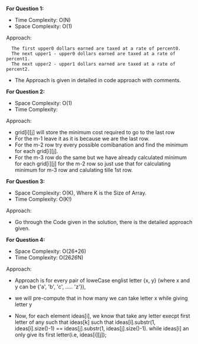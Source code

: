 **For Question 1:**

  * Time Complexity: O(N)
  * Space Complexity: O(1)
  
  Approach:
  
   ```
     The first upper0 dollars earned are taxed at a rate of percent0.  
     The next upper1 - upper0 dollars earned are taxed at a rate of percent1.  
     The next upper2 - upper1 dollars earned are taxed at a rate of percent2.
  ```
  
  * The Approach is given in detailed in code approach with comments.
  
**For Question 2:**

  * Space Complexity: O(1)
  * Time Complexity: 
  
  Approach:
  
  
  * grid[i][j] will store the minimum cost required to go to the last row
  * For the m-1 leave it as it is because we are the last row.
  * For the m-2 row try every possible comibanation and find the minimum for each grid[i][j].
  * For the m-3 row do the same but we have already calculated minimum for each grid[i][j] for the m-2 row so just use that for calculating minimum for m-3 row and calulating tille 1st row.
  
 
**For Question 3:**

  * Space Complexity: O(K), Where K is the Size of Array. 
  * Time Complexity: O(K!)
  
  Approach:
  
  * Go through the Code given in the solution, there is the detailed approach given.

**For Question 4:**

  * Space Complexity: O(26*26)
  * Time Complexity: O(26*26*N)
  
  Approach:
  
  * Approach is for every pair of loweCase englist letter {x, y} (where x and y can be {'a', 'b', 'c', ..... 'z'}),
  * we will pre-compute that in how many we can take letter x while giving letter y

  * Now, for each element ideas[i], we know that take any letter execpt first letter of any such that
    ideas[k] such that ideas[i].substr(1, ideas[i].size()-1) == ideas[j].substr(1, ideas[j].size()-1).
    while ideas[i] an only give its first letter(i.e, ideas[i][j]);
